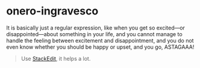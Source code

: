 # onero-ingravesco
It is basically just a regular expression, like when you get so excited—or disappointed—about something in your life, and you cannot manage to handle the feeling between excitement and disappointment, and you do not even know whether you should be happy or upset, and you go, ASTAGAAA!
> Use [StackEdit](https://stackedit.io/), it helps a lot.